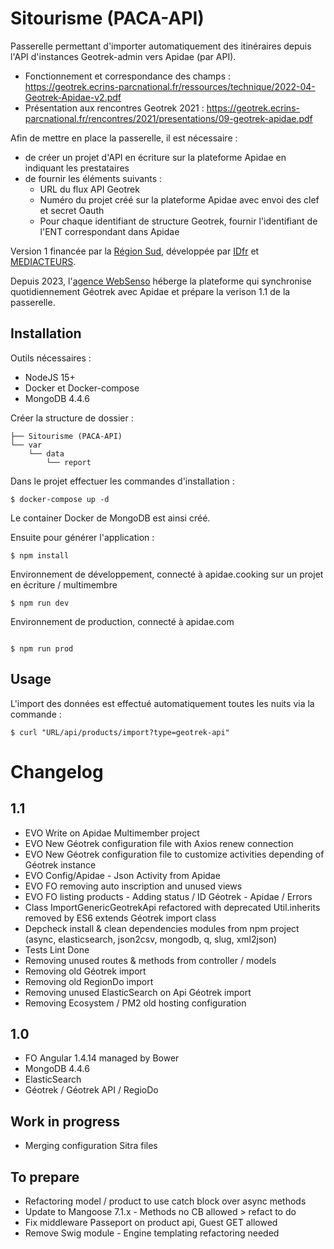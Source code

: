# Sitourisme (PACA-API)

Passerelle permettant d'importer automatiquement des itinéraires depuis l'API d'instances Geotrek-admin vers Apidae (par API).

- Fonctionnement et correspondance des champs : https://geotrek.ecrins-parcnational.fr/ressources/technique/2022-04-Geotrek-Apidae-v2.pdf
- Présentation aux rencontres Geotrek 2021 : https://geotrek.ecrins-parcnational.fr/rencontres/2021/presentations/09-geotrek-apidae.pdf

Afin de mettre en place la passerelle, il est nécessaire :
- de créer un projet d'API en écriture sur la plateforme Apidae en indiquant les prestataires
- de fournir les éléments suivants :
  - URL du flux API Geotrek
  - Numéro du projet créé sur la plateforme Apidae avec envoi des clef et secret Oauth
  - Pour chaque identifiant de structure Geotrek, fournir l'identifiant de l'ENT correspondant dans Apidae 

Version 1 financée par la [Région Sud](https://www.maregionsud.fr), développée par [IDfr](https://www.idfr.net) et [MEDIACTEURS](https://mediacteurs.net).

Depuis 2023, l'[agence WebSenso](https://www.websenso.com) héberge la plateforme qui synchronise quotidiennement Géotrek avec Apidae et prépare la verison 1.1 de la passerelle.

## Installation

Outils nécessaires :

- NodeJS 15+
- Docker et Docker-compose
- MongoDB 4.4.6

Créer la structure de dossier :

```
├── Sitourisme (PACA-API)
└── var
    └── data
        └── report
```

Dans le projet effectuer les commandes d'installation : 

```
$ docker-compose up -d
```
Le container Docker de MongoDB est ainsi créé.

Ensuite pour générer l'application :

```
$ npm install
```

Environnement de développement, connecté à apidae.cooking sur un projet en écriture / multimembre
```
$ npm run dev 
```

Environnement de production, connecté à apidae.com 
```

$ npm run prod
```

## Usage

L'import des données est effectué automatiquement toutes les nuits via la commande : 

```
$ curl "URL/api/products/import?type=geotrek-api"
```

# Changelog

## 1.1 
- EVO Write on Apidae Multimember project
- EVO New Géotrek configuration file with Axios renew connection
- EVO New Géotrek configuration file to customize activities depending of Géotrek instance
- EVO Config/Apidae - Json Activity from Apidae
- EVO FO removing auto inscription and unused views
- EVO FO listing products - Adding status / ID Géotrek - Apidae / Errors
- Class ImportGenericGeotrekApi refactored with deprecated Util.inherits removed by ES6 extends Géotrek import class
- Depcheck install & clean dependencies modules from npm project (async, elasticsearch, json2csv, mongodb, q, slug, xml2json)
- Tests Lint Done
- Removing unused routes & methods from controller / models
- Removing old Géotrek import 
- Removing old RegionDo import
- Removing unused ElasticSearch on Api Géotrek import
- Removing Ecosystem / PM2 old hosting configuration

## 1.0
- FO Angular 1.4.14 managed by Bower
- MongoDB 4.4.6
- ElasticSearch
- Géotrek / Géotrek API / RegioDo

## Work in progress
- Merging configuration Sitra files


## To prepare
- Refactoring model / product to use catch block over async methods
- Update to Mangoose 7.1.x - Methods no CB allowed > refact to do 
- Fix middleware Passeport on product api, Guest GET allowed
- Remove Swig module - Engine templating refactoring needed
